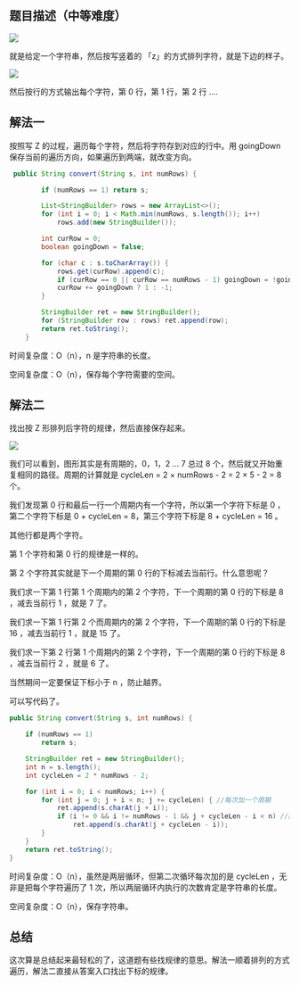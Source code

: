 ## 题目描述（中等难度）

![](http://windliang.oss-cn-beijing.aliyuncs.com/6_zig.jpg)

就是给定一个字符串，然后按写竖着的 「z」的方式排列字符，就是下边的样子。

![](http://windliang.oss-cn-beijing.aliyuncs.com/6_1.jpg)

然后按行的方式输出每个字符，第 0 行，第 1 行，第 2 行 ....

## 解法一 

按照写 Z 的过程，遍历每个字符，然后将字符存到对应的行中。用 goingDown 保存当前的遍历方向，如果遍历到两端，就改变方向。

```java
 public String convert(String s, int numRows) {

        if (numRows == 1) return s;

        List<StringBuilder> rows = new ArrayList<>();
        for (int i = 0; i < Math.min(numRows, s.length()); i++)
            rows.add(new StringBuilder());

        int curRow = 0;
        boolean goingDown = false;

        for (char c : s.toCharArray()) {
            rows.get(curRow).append(c);
            if (curRow == 0 || curRow == numRows - 1) goingDown = !goingDown; //遍历到两端，改变方向
            curRow += goingDown ? 1 : -1;
        }

        StringBuilder ret = new StringBuilder();
        for (StringBuilder row : rows) ret.append(row);
        return ret.toString();
    }
```

时间复杂度：O（n），n 是字符串的长度。

空间复杂度：O（n），保存每个字符需要的空间。

## 解法二

找出按 Z 形排列后字符的规律，然后直接保存起来。

![](http://windliang.oss-cn-beijing.aliyuncs.com/6_3.jpg)

我们可以看到，图形其实是有周期的，0，1，2 ... 7 总过 8 个，然后就又开始重复相同的路径。周期的计算就是 cycleLen = 2 × numRows - 2 = 2 × 5 - 2 = 8 个。

我们发现第 0 行和最后一行一个周期内有一个字符，所以第一个字符下标是 0 ，第二个字符下标是 0 + cycleLen = 8，第三个字符下标是 8 + cycleLen = 16 。 

其他行都是两个字符。

第 1 个字符和第 0 行的规律是一样的。

第 2 个字符其实就是下一个周期的第 0 行的下标减去当前行。什么意思呢？

我们求一下第 1 行第 1 个周期内的第 2 个字符，下一个周期的第 0 行的下标是 8 ，减去当前行 1 ，就是 7 了。

我们求一下第 1 行第 2 个而周期内的第 2 个字符，下一个周期的第 0 行的下标是 16 ，减去当前行 1 ，就是 15 了。

我们求一下第 2 行第 1 个周期内的第 2 个字符，下一个周期的第 0 行的下标是 8 ，减去当前行 2 ，就是 6 了。

当然期间一定要保证下标小于 n ，防止越界。

可以写代码了。

```java
public String convert(String s, int numRows) {

	if (numRows == 1)
		return s;

	StringBuilder ret = new StringBuilder();
	int n = s.length();
	int cycleLen = 2 * numRows - 2;

	for (int i = 0; i < numRows; i++) {
		for (int j = 0; j + i < n; j += cycleLen) { //每次加一个周期
			ret.append(s.charAt(j + i));
			if (i != 0 && i != numRows - 1 && j + cycleLen - i < n) //除去第 0 行和最后一行
				ret.append(s.charAt(j + cycleLen - i));
		}
	}
	return ret.toString();
}
```

时间复杂度：O（n），虽然是两层循环，但第二次循环每次加的是 cycleLen ，无非是把每个字符遍历了 1 次，所以两层循环内执行的次数肯定是字符串的长度。

空间复杂度：O（n），保存字符串。

## 总结

这次算是总结起来最轻松的了，这道题有些找规律的意思。解法一顺着排列的方式遍历，解法二直接从答案入口找出下标的规律。